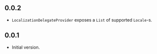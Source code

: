 ## 0.0.2

- `LocalizationDelegateProvider` exposes a `List` of supported `Locale`-s.

## 0.0.1

- Initial version.

